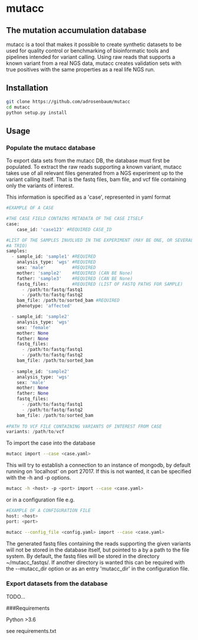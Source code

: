 # mutacc

## The mutation accumulation database

mutacc is a tool that makes it possible to create synthetic datasets to be used
for quality control or benchmarking of bioinformatic tools and pipelines intended
for variant calling. Using raw reads that supports a known variant from a real
NGS data, mutacc creates validation sets with true positives with the same
properties as a real life NGS run.

## Installation

```bash
git clone https://github.com/adrosenbaum/mutacc
cd mutacc
python setup.py install
```
## Usage

### Populate the mutacc database

To export data sets from the mutacc DB, the database must first be populated. To
extract the raw reads supporting a known variant, mutacc takes use of all
relevant files generated from a NGS experiment up to the variant calling itself.
That is the fastq files, bam file, and vcf file containing only the variants of
interest. 

This information is specified as a 'case', represented in yaml format

```python
#EXAMPLE OF A CASE

#THE CASE FIELD CONTAINS METADATA OF THE CASE ITSELF
case:
    case_id: 'case123' #REQUIRED CASE_ID

#LIST OF THE SAMPLES INVOLVED IN THE EXPERIMENT (MAY BE ONE, OR SEVERAL, E.G.
#A TRIO)
samples: 
  - sample_id: 'sample1' #REQUIRED
    analysis_type: 'wgs' #REQUIRED
    sex: 'male'          #REQUIRED
    mother: 'sample2'    #REQUIRED (CAN BE None) 
    father: 'sample3'    #REQUIRED (CAN BE None)
    fastq_files:         #REQUIRED (LIST OF FASTQ PATHS FOR SAMPLE)
      - /path/to/fastq/fastq1
      - /path/to/fastq/fastq2
    bam_file: /path/to/sorted_bam #REQUIRED
    phenotype: 'affected'

  - sample_id: 'sample2'
    analysis_type: 'wgs'
    sex: 'female'        
    mother: None           
    father: None         
    fastq_files:    
      - /path/to/fastq/fastq1
      - /path/to/fastq/fastq2
    bam_file: /path/to/sorted_bam
   
  - sample_id: 'sample2' 
    analysis_type: 'wgs'
    sex: 'male'         
    mother: None             
    father: None            
    fastq_files:       
      - /path/to/fastq/fastq1
      - /path/to/fastq/fastq2
    bam_file: /path/to/sorted_bam 
  
#PATH TO VCF FILE CONTAINING VARIANTS OF INTEREST FROM CASE
variants: /path/to/vcf
```
 
To import the case into the database 

```bash
mutacc import --case <case.yaml> 
```

This will try to establish a connection to an instance of mongodb, by default
running on 'localhost' on port 27017. If this is not wanted, it can be specified
with the -h and -p options.
 
```bash
mutacc -h <host> -p <port> import --case <case.yaml> 
```

or in a configuration file e.g.
```python
#EXAMPLE OF A CONFIGURATION FILE
host: <host>
port: <port>
```

```bash
mutacc --config_file <config.yaml> import --case <case.yaml>
```

The generated fastq files containing the reads supporting the given variants
will not be stored in the database itself, but pointed to a by a path to the
file system. By default, the fastq files will be stored in the directory
~/mutacc_fastqs/. If another directory is wanted this can be required with the
--mutacc_dir option or as an entry 'mutacc_dir' in the configuration file.
   
### Export datasets from the database
TODO...

###Requirements

Python >3.6

see requirements.txt




 
